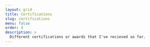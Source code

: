 ```yaml
---
layout: grid
title: Certifications
slug: certifications
menu: false
order: 4
description: >
  Different certifications or awards that I've recieved so far.
---
```

